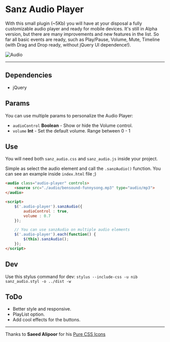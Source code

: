 # Sanz Audio Player

With this small plugin (~5Kb) you will have at your disposal a fully customizable audio player and ready for mobile devices. It's still in Alpha version, but there are many improvements and new features in the list. So far all basic events are ready, such as Play/Pause, Volume, Mute, Timeline (with Drag and Drop ready, without jQuery UI dependence!).

![Audio](https://dl.dropboxusercontent.com/u/37507878/MTS/audio.png)

----------

## Dependencies
- jQuery

## Params
You can use multiple params to personalize the Audio Player:

- `audioControl` **Boolean** - Show or hide the Volume control.
- `volume` **Int** - Set the default volume. Range between 0 - 1


## Use
You will need both `sanz_audio.css` and `sanz_audio.js` inside your project.

Simple as select the audio element and call the `.sanzAudio()` function. You can see an example inside `index.html` file ;)

```html
<audio class="audio-player" controls>
	<source src="./audio/bensound-funnysong.mp3" type="audio/mp3">
</audio>

<script>
	$('.audio-player').sanzAudio({
		audioControl : true,
		volume : 0.7
	});

	// You can use sanzAudio on multiple audio elements
	$('.audio-player').each(function() {
		$(this).sanzAudio();
	});
</script>
```

## Dev
Use this stylus command for dev:
`stylus --include-css -u nib sanz_audio.styl -o ../dist -w`

## ToDo
- Better style and responsive.
- PlayList option.
- Add cool effects for the buttons.

****
Thanks to **Saeed Alipoor** for his [Pure CSS Icons](https://github.com/saeedalipoor/icono)